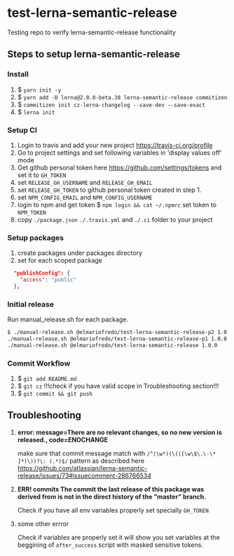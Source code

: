# test-lerna-semantic-release
Testing repo to verify lerna-semantic-release functionality

## Steps to setup lerna-semantic-release

### Install

1. $ `yarn init -y`
2. $ `yarn add -D lerna@2.0.0-beta.38 lerna-semantic-release commitizen`
3. $ `commitizen init cz-lerna-changelog --save-dev --save-exact`
4. $ `lerna init`


###  Setup CI

1. Login to travis and add your new project https://travis-ci.org/profile
2. Go to project settings and set following variables in 'display values off' mode
3. Get github personal token here https://github.com/settings/tokens and set it to `GH_TOKEN`
4. set `RELEASE_GH_USERNAME` and `RELEASE_GH_EMAIL`
5. set `RELEASE_GH_TOKEN` to github personal token created in step 1.
6. set `NPM_CONFIG_EMAIL` and `NPM_CONFIG_USERNAME`
7. login to npm and get token $ `npm login && cat ~/.npmrc` set token to `NPM_TOKEN`
8. copy `./package.json` `./.travis.yml` and `./.ci` folder to your project


### Setup packages

1. create packages under packages directory
2. set for each scoped package
```json
  "publishConfig": {
    "access": "public"
  },
```


### Initial release

Run manual_release.sh for each package.

```bash
$ ./manual-release.sh @elmariofredo/test-lerna-semantic-release-p2 1.0.0 && \
./manual-release.sh @elmariofredo/test-lerna-semantic-release-p1 1.0.0 && \
./manual-release.sh @elmariofredo/test-lerna-semantic-release 1.0.0
```


### Commit Workflow

1. $ `git add README.md`
2. $ `git cz` !!!check if you have valid scope in Troubleshooting section!!!
3. $ `git commit && git push`


## Troubleshooting

1. **error: message=There are no relevant changes, so no new version is released., code=ENOCHANGE**

    make sure that commit message match with `/^(\w*)(\(([\w\$\.\-\* ]*)\))?\: (.*)$/` pattern as described here https://github.com/atlassian/lerna-semantic-release/issues/73#issuecomment-286766534

2. **ERR! commits The commit the last release of this package was derived from is not in the direct history of the "master" branch.**

    Check if you have all env variables properly set specially `GH_TOKEN`

3. some other errror

    Check if variables are properly set it will show you set variables at the beggining of `after_success` script with masked sensitive tokens.
